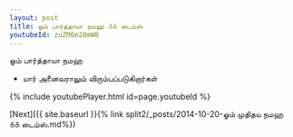 ```yaml
---
layout: post
title: ஓம் பார்த்தாயா நமஹ ௧௧ டைம்ஸ்
youtubeId: zuZM6e28mW8
---
```

 
 
 ஓம் பார்த்தாயா நமஹ  
 
 -  யார் அனைவராலும் விரும்பப்படுகிறார்கள் 
 
  
 
  
 
 
 
 
 
 


{% include youtubePlayer.html id=page.youtubeId %}
 
[Next]({{ site.baseurl }}{% link  split2/_posts/2014-10-20-ஓம் முதிதய நமஹ ௧௧ டைம்ஸ்.md%})
 
